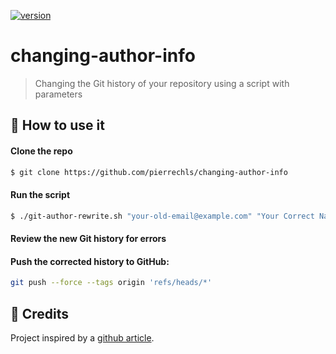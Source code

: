 [![version](https://img.shields.io/badge/version-1.0.0-green.svg?style=flat-square)](https://github.com/pierrechls/changing-author-info)

# changing-author-info

> Changing the Git history of your repository using a script with parameters

## :rocket: How to use it

#### Clone the repo

```bash
$ git clone https://github.com/pierrechls/changing-author-info
```

#### Run the script

```bash
$ ./git-author-rewrite.sh "your-old-email@example.com" "Your Correct Name" "your-correct-email@example.com"
```

#### Review the new Git history for errors

#### Push the corrected history to GitHub:

```bash
git push --force --tags origin 'refs/heads/*'
```

## :tada: Credits

Project inspired by a [github article](https://help.github.com/articles/changing-author-info/).
